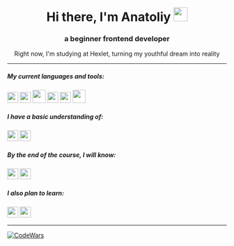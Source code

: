 <h1 align="center">Hi there, I'm Anatoliy
<img src="https://github.com/blackcater/blackcater/raw/main/images/Hi.gif" height="32"/></h1>
<h3 align="center">a beginner frontend developer</h3>
<p align="center">Right now, I'm studying at Hexlet, turning my youthful dream into reality</p>

---
<h5 align="left">My current languages and tools:</h5>
<div><img src="https://img.shields.io/badge/html5-%23E34F26.svg?style=for-the-badge&logo=html5&logoColor=white" height="25"/> <img src="https://img.shields.io/badge/css3-%231572B6.svg?style=for-the-badge&logo=css3&logoColor=white" height="25"/> <img src="https://img.shields.io/badge/javascript-%23323330.svg?style=for-the-badge&logo=javascript&logoColor=%23F7DF1E" height="30"/> <img src="https://img.shields.io/badge/git-%23F05033.svg?style=for-the-badge&logo=git&logoColor=white" height="25"/> <img src="https://img.shields.io/badge/github-%23121011.svg?style=for-the-badge&logo=github&logoColor=white" height="25"/> <img src="https://img.shields.io/badge/-jest-%23C21325?style=for-the-badge&logo=jest&logoColor=white" height="30"/></div>

<h5 align="left">I have a basic understanding of:</h5>
<div><img src="https://img.shields.io/badge/python-3670A0?style=for-the-badge&logo=python&logoColor=ffdd54" height="25"/> <img src="https://img.shields.io/badge/java-%23ED8B00.svg?style=for-the-badge&logo=openjdk&logoColor=white" height="25"/></div>

<h5 align="left">By the end of the course, I will know:</h5>
<div><img src="https://img.shields.io/badge/react-%2320232a.svg?style=for-the-badge&logo=react&logoColor=%2361DAFB" height="25"/> <img src="https://img.shields.io/badge/typescript-%23007ACC.svg?style=for-the-badge&logo=typescript&logoColor=white" height="25"/></div>

<h5 align="left" margin="">I also plan to learn:</h5>
<div><img src="https://img.shields.io/badge/node.js-6DA55F?style=for-the-badge&logo=node.js&logoColor=white" height="25"/> <img src="https://img.shields.io/badge/GoLand-0f0f0f?&style=for-the-badge&logo=goland&logoColor=white" height="25"/></div>

---
[![CodeWars](https://www.codewars.com/users/Migg%20Rabbid/badges/small)](https://www.codewars.com/users/Migg%20Rabbid) 
